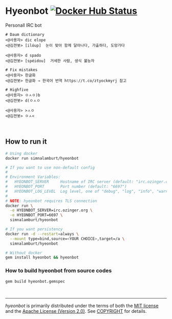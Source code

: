 Hyeonbot [![Docker Hub Status]][Docker Hub Link]
========
Personall IRC bot

```console
# Daum dictionary
<@사용자> dic elope
<@김젼봇> [ilóup]  눈이 맞아 함께 달아나다, 가출하다, 도망가다

<@사용자> d spado
<@김젼봇> [spéidou]  거세한 사람, 생식 불능자

# Fix mistakes
<@사용자> 한글화
<@김젼봇> 한글화 → 한국어 번역 https://t.co/ztyockmyrj 참고

# Highfive
<@사용자> ㅇㅅㅇ)b
<@김젼봇> d(ㅇㅅㅇ

<@사용자> >ㅅㅇ
<@김젼봇> ㅇㅅ<
```

<br>

How to run it
--------
```bash
# Using docker
docker run simnalamburt/hyeonbot

# If you want to use non-default config
#
# Environment Variables:
#   HYEONBOT_SERVER     Hostname of IRC server (default: "irc.ozinger.org")
#   HYEONBOT_PORT       Port number (default: "6697")
#   HYEONBOT_LOG_LEVEL  Log level, one of "debug", "log", "info", "warn", "error", "fatal" (default: "debug")
#
# NOTE: hyeonbot requires TLS connection
docker run \
  -e HYEONBOT_SERVER=irc.ozinger.org \
  -e HYEONBOT_PORT=6697 \
  simnalamburt/hyeonbot

# If you want persistency
docker run -d --restart=always \
  --mount type=bind,source=<YOUR CHOICE>,target=/a \
  simnalamburt/hyeonbot

# Without docker
gem install hyeonbot && hyeonbot
```

### How to build hyeonbot from source codes
```bash
gem build hyeonbot.gemspec
```

<br>

--------
*hyeonbot* is primarily distributed under the terms of both the [MIT license]
and the [Apache License (Version 2.0)]. See [COPYRIGHT] for details.


[Docker Hub Status]: https://badgen.net/docker/pulls/simnalamburt/hyeonbot/?icon=docker&label=pulls
[Docker Hub Link]: https://hub.docker.com/r/simnalamburt/hyeonbot/
[docker]: https://www.docker.com/
[MIT license]: LICENSE-MIT
[Apache License (Version 2.0)]: LICENSE-APACHE
[COPYRIGHT]: COPYRIGHT
